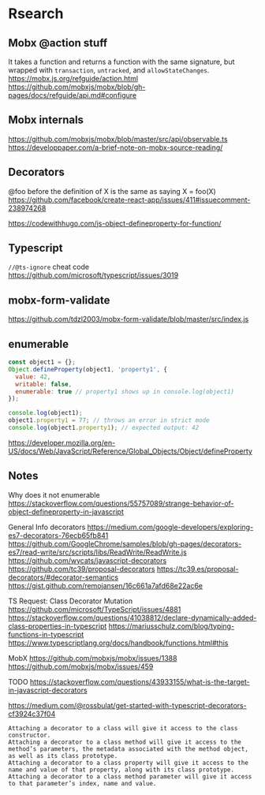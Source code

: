 # Rsearch

## Mobx @action stuff
It takes a function and returns a function with the same signature,
but wrapped with `transaction`, `untracked`, and `allowStateChanges`.
https://mobx.js.org/refguide/action.html
https://github.com/mobxjs/mobx/blob/gh-pages/docs/refguide/api.md#configure


## Mobx internals
https://github.com/mobxjs/mobx/blob/master/src/api/observable.ts
https://developpaper.com/a-brief-note-on-mobx-source-reading/


## Decorators
@foo before the definition of X is the same as saying X = foo(X)
https://github.com/facebook/create-react-app/issues/411#issuecomment-238974268

https://codewithhugo.com/js-object-defineproperty-for-function/

## Typescript
`//@ts-ignore` cheat code
https://github.com/microsoft/typescript/issues/3019


## mobx-form-validate
https://github.com/tdzl2003/mobx-form-validate/blob/master/src/index.js


## enumerable
```javascript
const object1 = {};
Object.defineProperty(object1, 'property1', {
  value: 42,
  writable: false,
  enumerable: true // property1 shows up in console.log(object1)
});

console.log(object1);
object1.property1 = 77; // throws an error in strict mode
console.log(object1.property1); // expected output: 42
```
https://developer.mozilla.org/en-US/docs/Web/JavaScript/Reference/Global_Objects/Object/defineProperty


## Notes

Why does it not enumerable
https://stackoverflow.com/questions/55757089/strange-behavior-of-object-defineproperty-in-javascript


General Info
decorators
https://medium.com/google-developers/exploring-es7-decorators-76ecb65fb841
https://github.com/GoogleChrome/samples/blob/gh-pages/decorators-es7/read-write/src/scripts/libs/ReadWrite/ReadWrite.js
https://github.com/wycats/javascript-decorators
https://github.com/tc39/proposal-decorators
https://tc39.es/proposal-decorators/#decorator-semantics
https://gist.github.com/remojansen/16c661a7afd68e22ac6e


TS
Request: Class Decorator Mutation
https://github.com/microsoft/TypeScript/issues/4881
https://stackoverflow.com/questions/41038812/declare-dynamically-added-class-properties-in-typescript
https://mariusschulz.com/blog/typing-functions-in-typescript
https://www.typescriptlang.org/docs/handbook/functions.html#this

MobX
https://github.com/mobxjs/mobx/issues/1388
https://github.com/mobxjs/mobx/issues/459

TODO
https://stackoverflow.com/questions/43933155/what-is-the-target-in-javascript-decorators


https://medium.com/@rossbulat/get-started-with-typescript-decorators-cf3924c37f04
```
Attaching a decorator to a class will give it access to the class constructor.
Attaching a decorator to a class method will give it access to the method’s parameters, the metadata associated with the method object, as well as its class prototype.
Attaching a decorator to a class property will give it access to the name and value of that property, along with its class prototype.
Attaching a decorator to a class method parameter will give it access to that parameter’s index, name and value.
```
